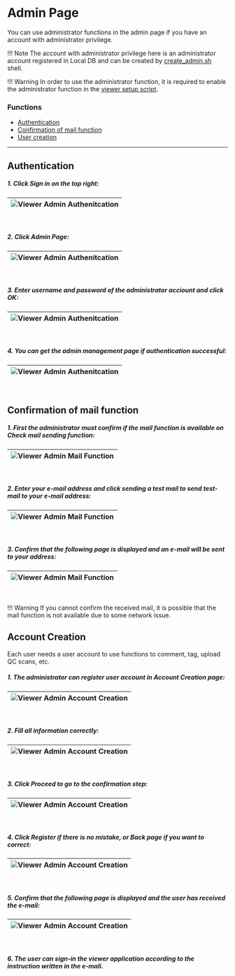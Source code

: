 # Admin Page

You can use administrator functions in the admin page if you have an account with administrator privilege.

!!! Note
    The account with administrator privilege here is an administrator account registered in Local DB
    and can be created by [create_admin.sh](../../script/create_admin.md) shell.<br>

!!! Warning
    In order to use the administrator function, it is required to enable the administrator function in the [viewer setup script](../../script/setup-viewer.md).

### Functions

- [Authentication](#authentication)
- [Confirmation of mail function](#confirmation-of-mail-function)
- [User creation](#user-creation)

---

## Authentication

##### 1. Click **Sign in** on the top right:

|![Viewer Admin Authenitcation](../../images/viewer/admin_authenticate_1.png)|
|:-:|

<br>

##### 2. Click **Admin Page**:

|![Viewer Admin Authenitcation](../../images/viewer/admin_authenticate_2.png)|
|:-:|

<br>

##### 3. Enter username and password of the administrator acciount and click **OK**:

|![Viewer Admin Authenitcation](../../images/viewer/admin_authenticate_3.png)|
|:-:|

<br>

##### 4. You can get the admin management page if authentication successful:

|![Viewer Admin Authenitcation](../../images/viewer/admin_authenticate_4.png)|
|:-:|

<br>

## Confirmation of mail function

##### 1. First the administrator must confirm if the mail function is available on **Check mail sending function**:

|![Viewer Admin Mail Function](../../images/viewer/admin_mail_sending_1.png)|
|:-:|

<br>

##### 2. Enter your e-mail address and click **sending a test mail** to send test-mail to your e-mail address:

|![Viewer Admin Mail Function](../../images/viewer/admin_mail_sending_2.png)|
|:-:|

<br>

##### 3. Confirm that the following page is displayed and an e-mail will be sent to your address:

|![Viewer Admin Mail Function](../../images/viewer/admin_mail_sending_3.png)|
|:-:|

<br>

!!! Warning
    If you cannot confirm the received mail, it is possible that the mail function is not available due to some network issue.


## Account Creation

Each user needs a user account to use functions to comment, tag, upload QC scans, etc.<br>

##### 1. The administrator can register user account in **Account Creation** page:

|![Viewer Admin Account Creation](../../images/viewer/admin_account_creation_1.png)|
|:-:|

<br>

##### 2. Fill all information correctly:

|![Viewer Admin Account Creation](../../images/viewer/admin_account_creation_2.png)|
|:-:|

<br>

##### 3. Click **Proceed** to go to the confirmation step:

|![Viewer Admin Account Creation](../../images/viewer/admin_account_creation_3.png)|
|:-:|

<br>

##### 4. Click **Register** if there is no mistake, or **Back page** if you want to correct:

|![Viewer Admin Account Creation](../../images/viewer/admin_account_creation_4.png)|
|:-:|

<br>

##### 5. Confirm that the following page is displayed and the user has received the e-mail:

|![Viewer Admin Account Creation](../../images/viewer/admin_account_creation_5.png)|
|:-:|

<br>

##### 6. The user can sign-in the viewer application according to the instruction written in the e-mali.
